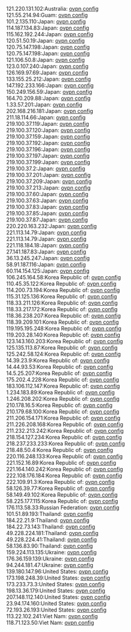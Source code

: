 121.220.131.102:Australia: [ovpn config](vpn/121_220_131_102.ovpn)  
121.55.214.94:Guam: [ovpn config](vpn/121_55_214_94.ovpn)  
101.2.135.110:Japan: [ovpn config](vpn/101_2_135_110.ovpn)  
114.187.134.83:Japan: [ovpn config](vpn/114_187_134_83.ovpn)  
115.162.192.244:Japan: [ovpn config](vpn/115_162_192_244.ovpn)  
120.51.50.19:Japan: [ovpn config](vpn/120_51_50_19.ovpn)  
120.75.147.198:Japan: [ovpn config](vpn/120_75_147_198.ovpn)  
120.75.147.198:Japan: [ovpn config](vpn/120_75_147_198.ovpn)  
121.106.50.8:Japan: [ovpn config](vpn/121_106_50_8.ovpn)  
123.0.107.240:Japan: [ovpn config](vpn/123_0_107_240.ovpn)  
126.169.97.69:Japan: [ovpn config](vpn/126_169_97_69.ovpn)  
133.155.25.212:Japan: [ovpn config](vpn/133_155_25_212.ovpn)  
147.192.233.166:Japan: [ovpn config](vpn/147_192_233_166.ovpn)  
150.249.156.59:Japan: [ovpn config](vpn/150_249_156_59.ovpn)  
164.70.209.88:Japan: [ovpn config](vpn/164_70_209_88.ovpn)  
1.33.57.201:Japan: [ovpn config](vpn/1_33_57_201.ovpn)  
202.168.216.181:Japan: [ovpn config](vpn/202_168_216_181.ovpn)  
211.18.114.66:Japan: [ovpn config](vpn/211_18_114_66.ovpn)  
219.100.37.119:Japan: [ovpn config](vpn/219_100_37_119.ovpn)  
219.100.37.120:Japan: [ovpn config](vpn/219_100_37_120.ovpn)  
219.100.37.159:Japan: [ovpn config](vpn/219_100_37_159.ovpn)  
219.100.37.192:Japan: [ovpn config](vpn/219_100_37_192.ovpn)  
219.100.37.196:Japan: [ovpn config](vpn/219_100_37_196.ovpn)  
219.100.37.197:Japan: [ovpn config](vpn/219_100_37_197.ovpn)  
219.100.37.199:Japan: [ovpn config](vpn/219_100_37_199.ovpn)  
219.100.37.2:Japan: [ovpn config](vpn/219_100_37_2.ovpn)  
219.100.37.201:Japan: [ovpn config](vpn/219_100_37_201.ovpn)  
219.100.37.209:Japan: [ovpn config](vpn/219_100_37_209.ovpn)  
219.100.37.213:Japan: [ovpn config](vpn/219_100_37_213.ovpn)  
219.100.37.60:Japan: [ovpn config](vpn/219_100_37_60.ovpn)  
219.100.37.63:Japan: [ovpn config](vpn/219_100_37_63.ovpn)  
219.100.37.83:Japan: [ovpn config](vpn/219_100_37_83.ovpn)  
219.100.37.85:Japan: [ovpn config](vpn/219_100_37_85.ovpn)  
219.100.37.87:Japan: [ovpn config](vpn/219_100_37_87.ovpn)  
220.220.163.232:Japan: [ovpn config](vpn/220_220_163_232.ovpn)  
221.113.14.79:Japan: [ovpn config](vpn/221_113_14_79.ovpn)  
221.113.14.79:Japan: [ovpn config](vpn/221_113_14_79.ovpn)  
221.118.184.18:Japan: [ovpn config](vpn/221_118_184_18.ovpn)  
27.141.187.83:Japan: [ovpn config](vpn/27_141_187_83.ovpn)  
36.13.245.247:Japan: [ovpn config](vpn/36_13_245_247.ovpn)  
58.91.187.116:Japan: [ovpn config](vpn/58_91_187_116.ovpn)  
60.114.154.125:Japan: [ovpn config](vpn/60_114_154_125.ovpn)  
106.245.164.58:Korea Republic of: [ovpn config](vpn/106_245_164_58.ovpn)  
110.45.35.122:Korea Republic of: [ovpn config](vpn/110_45_35_122.ovpn)  
114.200.73.194:Korea Republic of: [ovpn config](vpn/114_200_73_194.ovpn)  
115.31.125.136:Korea Republic of: [ovpn config](vpn/115_31_125_136.ovpn)  
118.33.211.126:Korea Republic of: [ovpn config](vpn/118_33_211_126.ovpn)  
118.33.217.172:Korea Republic of: [ovpn config](vpn/118_33_217_172.ovpn)  
118.36.238.207:Korea Republic of: [ovpn config](vpn/118_36_238_207.ovpn)  
118.39.209.101:Korea Republic of: [ovpn config](vpn/118_39_209_101.ovpn)  
119.195.195.248:Korea Republic of: [ovpn config](vpn/119_195_195_248.ovpn)  
119.203.28.140:Korea Republic of: [ovpn config](vpn/119_203_28_140.ovpn)  
123.143.160.203:Korea Republic of: [ovpn config](vpn/123_143_160_203.ovpn)  
125.135.113.87:Korea Republic of: [ovpn config](vpn/125_135_113_87.ovpn)  
125.242.58.124:Korea Republic of: [ovpn config](vpn/125_242_58_124.ovpn)  
14.39.23.9:Korea Republic of: [ovpn config](vpn/14_39_23_9.ovpn)  
14.44.93.53:Korea Republic of: [ovpn config](vpn/14_44_93_53.ovpn)  
14.5.25.207:Korea Republic of: [ovpn config](vpn/14_5_25_207.ovpn)  
175.202.4.228:Korea Republic of: [ovpn config](vpn/175_202_4_228.ovpn)  
183.106.112.147:Korea Republic of: [ovpn config](vpn/183_106_112_147.ovpn)  
1.234.183.89:Korea Republic of: [ovpn config](vpn/1_234_183_89.ovpn)  
1.246.208.202:Korea Republic of: [ovpn config](vpn/1_246_208_202.ovpn)  
210.178.16.5:Korea Republic of: [ovpn config](vpn/210_178_16_5.ovpn)  
210.179.68.100:Korea Republic of: [ovpn config](vpn/210_179_68_100.ovpn)  
211.206.154.171:Korea Republic of: [ovpn config](vpn/211_206_154_171.ovpn)  
211.226.208.168:Korea Republic of: [ovpn config](vpn/211_226_208_168.ovpn)  
211.232.213.242:Korea Republic of: [ovpn config](vpn/211_232_213_242.ovpn)  
218.154.127.234:Korea Republic of: [ovpn config](vpn/218_154_127_234.ovpn)  
218.237.233.233:Korea Republic of: [ovpn config](vpn/218_237_233_233.ovpn)  
218.48.50.4:Korea Republic of: [ovpn config](vpn/218_48_50_4.ovpn)  
220.116.248.133:Korea Republic of: [ovpn config](vpn/220_116_248_133.ovpn)  
221.152.16.89:Korea Republic of: [ovpn config](vpn/221_152_16_89.ovpn)  
221.164.140.242:Korea Republic of: [ovpn config](vpn/221_164_140_242.ovpn)  
222.108.176.184:Korea Republic of: [ovpn config](vpn/222_108_176_184.ovpn)  
222.109.91.3:Korea Republic of: [ovpn config](vpn/222_109_91_3.ovpn)  
58.126.39.77:Korea Republic of: [ovpn config](vpn/58_126_39_77.ovpn)  
58.149.49.102:Korea Republic of: [ovpn config](vpn/58_149_49_102.ovpn)  
58.225.177.115:Korea Republic of: [ovpn config](vpn/58_225_177_115.ovpn)  
176.113.58.33:Russian Federation: [ovpn config](vpn/176_113_58_33.ovpn)  
101.51.89.193:Thailand: [ovpn config](vpn/101_51_89_193.ovpn)  
184.22.21.9:Thailand: [ovpn config](vpn/184_22_21_9.ovpn)  
184.22.73.143:Thailand: [ovpn config](vpn/184_22_73_143.ovpn)  
49.228.224.181:Thailand: [ovpn config](vpn/49_228_224_181.ovpn)  
49.228.224.41:Thailand: [ovpn config](vpn/49_228_224_41.ovpn)  
58.136.83.90:Thailand: [ovpn config](vpn/58_136_83_90.ovpn)  
159.224.113.135:Ukraine: [ovpn config](vpn/159_224_113_135.ovpn)  
176.36.159.139:Ukraine: [ovpn config](vpn/176_36_159_139.ovpn)  
94.244.181.47:Ukraine: [ovpn config](vpn/94_244_181_47.ovpn)  
139.180.147.96:United States: [ovpn config](vpn/139_180_147_96.ovpn)  
173.198.248.39:United States: [ovpn config](vpn/173_198_248_39.ovpn)  
173.233.73.3:United States: [ovpn config](vpn/173_233_73_3.ovpn)  
198.13.36.179:United States: [ovpn config](vpn/198_13_36_179.ovpn)  
207.148.112.140:United States: [ovpn config](vpn/207_148_112_140.ovpn)  
23.94.174.160:United States: [ovpn config](vpn/23_94_174_160.ovpn)  
72.193.26.193:United States: [ovpn config](vpn/72_193_26_193.ovpn)  
113.22.102.241:Viet Nam: [ovpn config](vpn/113_22_102_241.ovpn)  
118.71.123.50:Viet Nam: [ovpn config](vpn/118_71_123_50.ovpn)  
